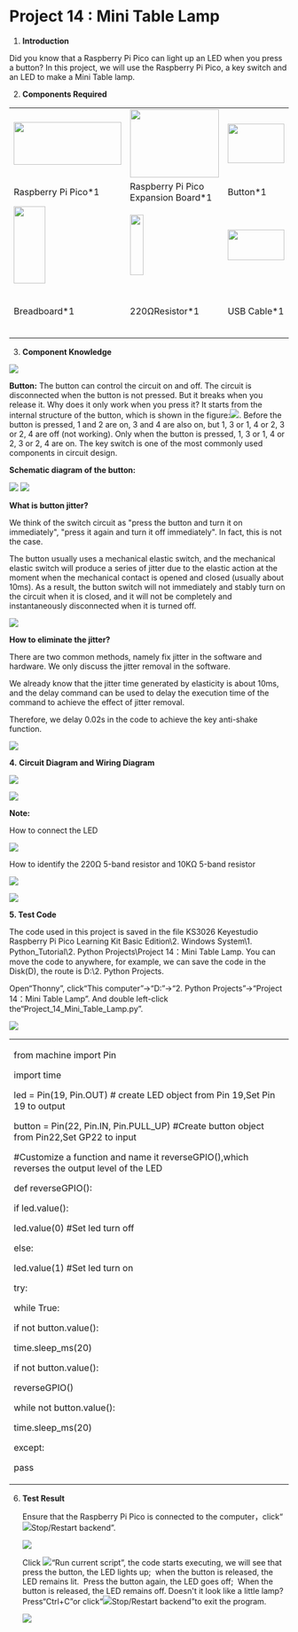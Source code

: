 # Project 14 : Mini Table Lamp

1.  **Introduction**

Did you know that a Raspberry Pi Pico can light up an LED when you press
a button? In this project, we will use the Raspberry Pi Pico, a key
switch and an LED to make a Mini Table lamp.

2.  **Components Required**

<table>
<tbody>
<tr class="odd">
<td><img src="https://raw.githubusercontent.com/keyestudio/KS3026-Keyestudio-Raspberry-Pi-Pico-Learning-Kit-Basic-Edition-Python/master/media/222aee34a428755aaf97b711ded3f09a.jpeg" style="width:2.01667in;height:0.80278in" /></td>
<td><img src="https://raw.githubusercontent.com/keyestudio/KS3026-Keyestudio-Raspberry-Pi-Pico-Learning-Kit-Basic-Edition-Python/master/media/bbed91c0b45fcafc7e7163bfeabf68f9.png" style="width:1.67014in;height:1.28472in" /></td>
<td><img src="https://raw.githubusercontent.com/keyestudio/KS3026-Keyestudio-Raspberry-Pi-Pico-Learning-Kit-Basic-Edition-Python/master/media/5b8fea4657b47510d199f740fdcaaa9d.png" style="width:1.06736in;height:0.74236in" /></td>
<td><img src="https://raw.githubusercontent.com/keyestudio/KS3026-Keyestudio-Raspberry-Pi-Pico-Learning-Kit-Basic-Edition-Python/master/media/ef77f5a64c382157fc2dea21ec373fef.png" style="width:0.29514in;height:1.25903in" /></td>
<td><img src="https://raw.githubusercontent.com/keyestudio/KS3026-Keyestudio-Raspberry-Pi-Pico-Learning-Kit-Basic-Edition-Python/master/media/da8a2a9d15baf7280966f3fdbb025a8c.png" style="width:0.26042in;height:1.16667in" /></td>
</tr>
<tr class="even">
<td>Raspberry Pi Pico*1</td>
<td>Raspberry Pi Pico Expansion Board*1</td>
<td>Button*1</td>
<td>Red LED*1</td>
<td>10KΩResistor*1</td>
</tr>
<tr class="odd">
<td><img src="https://raw.githubusercontent.com/keyestudio/KS3026-Keyestudio-Raspberry-Pi-Pico-Learning-Kit-Basic-Edition-Python/master/media/e380dd26e4825be9a768973802a55fe6.png" style="width:0.59028in;height:1.44583in" /></td>
<td><img src="https://raw.githubusercontent.com/keyestudio/KS3026-Keyestudio-Raspberry-Pi-Pico-Learning-Kit-Basic-Edition-Python/master/media/845d05a6108b1662b828610ba9dcb788.png" style="width:0.25833in;height:1.13681in" /></td>
<td><img src="https://raw.githubusercontent.com/keyestudio/KS3026-Keyestudio-Raspberry-Pi-Pico-Learning-Kit-Basic-Edition-Python/master/media/7dcbd02995be3c142b2f97df7f7c03ce.png" style="width:1.05903in;height:0.56667in" /></td>
<td><img src="https://raw.githubusercontent.com/keyestudio/KS3026-Keyestudio-Raspberry-Pi-Pico-Learning-Kit-Basic-Edition-Python/master/media/e9a8d050105397bb183512fb4ffdd2f6.png" style="width:0.8375in;height:0.83194in" /></td>
<td><img src="https://raw.githubusercontent.com/keyestudio/KS3026-Keyestudio-Raspberry-Pi-Pico-Learning-Kit-Basic-Edition-Python/master/media/9cab81f7da18c7b0c245ec2a2f614f3a.png" style="width:0.84514in;height:0.83264in" /></td>
</tr>
<tr class="even">
<td>Breadboard*1</td>
<td>220ΩResistor*1</td>
<td>USB Cable*1</td>
<td><p>Jumper</p>
<p>Wires</p></td>
<td>Button Cap*1</td>
</tr>
</tbody>
</table>

3.  **Component Knowledge**

![](/media/5b8fea4657b47510d199f740fdcaaa9d.png)

**Button:** The button can control the circuit on and off. The circuit
is disconnected when the button is not pressed. But it breaks when you
release it. Why does it only work when you press it? It starts from the
internal structure of the button, which is shown in the
figure:![](/media/d2a204e61c768f18924150db58aee093.png). Before the button is pressed, 1 and 2
are on, 3 and 4 are also on, but 1, 3 or 1, 4 or 2, 3 or 2, 4 are off
(not working). Only when the button is pressed, 1, 3 or 1, 4 or 2, 3 or
2, 4 are on. The key switch is one of the most commonly used components
in circuit design.

**Schematic diagram of the button:**

![](/media/5e42fde9876f9be810d85a7fb8b331f7.png)
![](/media/8677548f9e756281629430d66ba3a460.png)

**What is button jitter?**

We think of the switch circuit as "press the button and turn it on
immediately", "press it again and turn it off immediately". In fact,
this is not the case.

The button usually uses a mechanical elastic switch, and the mechanical
elastic switch will produce a series of jitter due to the elastic action
at the moment when the mechanical contact is opened and closed (usually
about 10ms). As a result, the button switch will not immediately and
stably turn on the circuit when it is closed, and it will not be
completely and instantaneously disconnected when it is turned off.

![](/media/7e7ac82db8bb810a7ee1de4181ceaa2d.jpeg)

**How to eliminate the jitter?**

There are two common methods, namely fix jitter in the software and
hardware. We only discuss the jitter removal in the software.

We already know that the jitter time generated by elasticity is about
10ms, and the delay command can be used to delay the execution time of
the command to achieve the effect of jitter removal.

Therefore, we delay 0.02s in the code to achieve the key anti-shake
function.

![](/media/c0d68d1134b0b4097e8983ed2cac07fc.jpeg)

**4.** **Circuit Diagram and Wiring Diagram**

![](/media/0753a2a452e0292b31f79f9b6dabb0cc.png)

![](/media/a03a6553dc194ab61fb7b4d914740f90.png)

**Note:**

How to connect the LED

![](/media/f70404aa49540fd7aecae944c7c01f83.jpeg)

How to identify the 220Ω 5-band resistor and 10KΩ 5-band resistor

![](/media/55c0199544e9819328f6d5778f10d7d0.png)

![](/media/246cf3885dc837c458a28123885c9f7b.png)

**5. Test Code**

The code used in this project is saved in the file KS3026 Keyestudio
Raspberry Pi Pico Learning Kit Basic Edition\\2. Windows System\\1.
Python\_Tutorial\\2. Python Projects\\Project 14：Mini Table Lamp. You
can move the code to anywhere, for example, we can save the code in the
Disk(D), the route is D:\\2. Python Projects.

Open“Thonny”, click“This computer”→“D:”→“2. Python Projects”→“Project
14：Mini Table Lamp”. And double left-click
the“Project\_14\_Mini\_Table\_Lamp.py”.

![](/media/0efc0a37e75cff4ac3d0007dbf3f2829.png)

<table>
<tbody>
<tr class="odd">
<td><p>from machine import Pin</p>
<p>import time</p>
<p>led = Pin(19, Pin.OUT) # create LED object from Pin 19,Set Pin 19 to output</p>
<p>button = Pin(22, Pin.IN, Pin.PULL_UP) #Create button object from Pin22,Set GP22 to input</p>
<p>#Customize a function and name it reverseGPIO(),which reverses the output level of the LED</p>
<p>def reverseGPIO():</p>
<p>if led.value():</p>
<p>led.value(0) #Set led turn off</p>
<p>else:</p>
<p>led.value(1) #Set led turn on</p>
<p>try:</p>
<p>while True:</p>
<p>if not button.value():</p>
<p>time.sleep_ms(20)</p>
<p>if not button.value():</p>
<p>reverseGPIO()</p>
<p>while not button.value():</p>
<p>time.sleep_ms(20)</p>
<p>except:</p>
<p>pass</p></td>
</tr>
</tbody>
</table>

6.  **Test Result**
    
    Ensure that the Raspberry Pi Pico is connected to the
    computer，click“![](/media/27451c8a9c13e29d02bc0f5831cfaf1f.png)Stop/Restart backend”.
    
    ![](/media/32daa1b963c18ba89686184df6e0ffe9.png)
    
    Click ![](/media/da852227207616ccd9aff28f19e02690.png)“Run current script”, the code starts
    executing, we will see that press the button, the LED lights
    up;  when the button is released, the LED remains lit.  Press the
    button again, the LED goes off;  When the button is released, the
    LED remains off. Doesn't it look like a little lamp? Press“Ctrl+C”or
    click“![](/media/27451c8a9c13e29d02bc0f5831cfaf1f.png)Stop/Restart backend”to exit the
    program.
    
    ![](/media/f208593b20f934d9b8c71e6e7905cccd.png)
